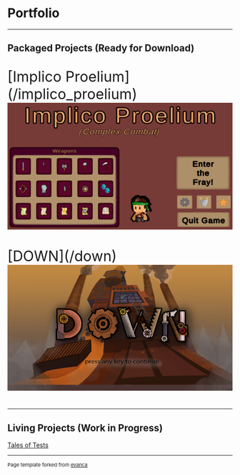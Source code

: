 # Portfolio

<!--
---
### Bachelor Thesis
[Action in Reading Comprehension](/thesis)
<img src="images/HiS.png?raw=true"/>
-->

---
## Packaged Projects (Ready for Download)
<p style="font-size:32px">[Implico Proelium](/implico_proelium)
<img src="images/IP_2.png?raw=true"/>
<br>

<p style="font-size:32px">[DOWN](/down)
<img src="images/DOWN_1.png?raw=true"/>
<br>

<!--
[Dual Operations](/dual_operations)
<img src="images/DO_1.png?raw=true"/>
-->

---
## Living Projects (Work in Progress)
[Tales of Tests](/p10) <br>

<!--
---
### Algorithm Tests
A project containing small generic console solutions I've handled in my free time <br>
[Click here to download](https://drive.google.com/file/d/1AAiH4BnhP6MvRvFwzGZWxhAqMwQgM2ch/view?usp=sharing)
-->

---
<p style="font-size:11px">Page template forked from <a href="https://github.com/evanca/quick-portfolio">evanca</a></p>
<!-- Remove above link if you don't want to attibute -->
